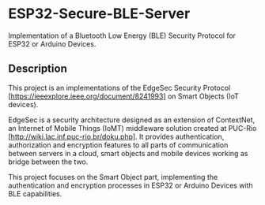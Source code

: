# ESP32-Secure-BLE-Server
Implementation of a Bluetooth Low Energy (BLE) Security Protocol for ESP32 or Arduino Devices.

## Description
This project is an implementations of the EdgeSec Security Protocol [https://ieeexplore.ieee.org/document/8241993] on Smart Objects (IoT devices).

EdgeSec is a security architecture designed as an extension of ContextNet, an Internet of Mobile Things (IoMT) middleware solution created at PUC-Rio [http://wiki.lac.inf.puc-rio.br/doku.php].
It provides authentication, authorization and encryption features to all parts of communication between servers in a cloud, smart objects and mobile devices working as bridge between the two.

This project focuses on the Smart Object part, implementing the authentication and encryption processes in ESP32 or Arduino Devices with BLE capabilities.
